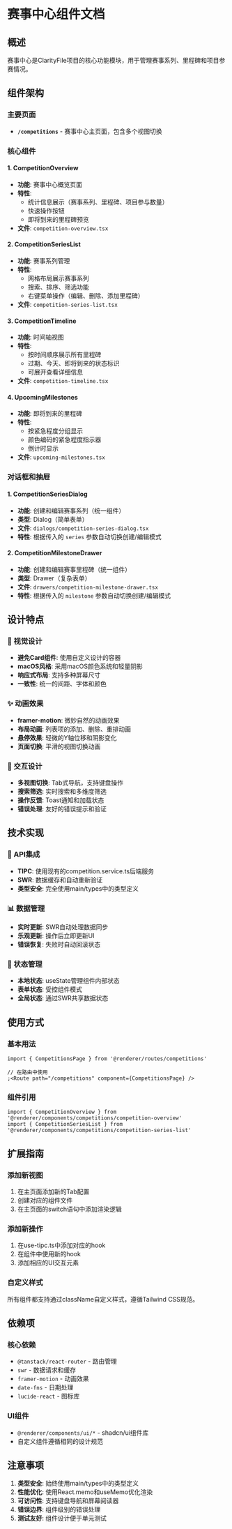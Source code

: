 # 赛事中心组件文档

## 概述

赛事中心是ClarityFile项目的核心功能模块，用于管理赛事系列、里程碑和项目参赛情况。

## 组件架构

### 主要页面

- **`/competitions`** - 赛事中心主页面，包含多个视图切换

### 核心组件

#### 1. CompetitionOverview

- **功能**: 赛事中心概览页面
- **特性**:
  - 统计信息展示（赛事系列、里程碑、项目参与数量）
  - 快速操作按钮
  - 即将到来的里程碑预览
- **文件**: `competition-overview.tsx`

#### 2. CompetitionSeriesList

- **功能**: 赛事系列管理
- **特性**:
  - 网格布局展示赛事系列
  - 搜索、排序、筛选功能
  - 右键菜单操作（编辑、删除、添加里程碑）
- **文件**: `competition-series-list.tsx`

#### 3. CompetitionTimeline

- **功能**: 时间轴视图
- **特性**:
  - 按时间顺序展示所有里程碑
  - 过期、今天、即将到来的状态标识
  - 可展开查看详细信息
- **文件**: `competition-timeline.tsx`

#### 4. UpcomingMilestones

- **功能**: 即将到来的里程碑
- **特性**:
  - 按紧急程度分组显示
  - 颜色编码的紧急程度指示器
  - 倒计时显示
- **文件**: `upcoming-milestones.tsx`

### 对话框和抽屉

#### 1. CompetitionSeriesDialog

- **功能**: 创建和编辑赛事系列（统一组件）
- **类型**: Dialog（简单表单）
- **文件**: `dialogs/competition-series-dialog.tsx`
- **特性**: 根据传入的 `series` 参数自动切换创建/编辑模式

#### 2. CompetitionMilestoneDrawer

- **功能**: 创建和编辑赛事里程碑（统一组件）
- **类型**: Drawer（复杂表单）
- **文件**: `drawers/competition-milestone-drawer.tsx`
- **特性**: 根据传入的 `milestone` 参数自动切换创建/编辑模式

## 设计特点

### 🎨 视觉设计

- **避免Card组件**: 使用自定义设计的容器
- **macOS风格**: 采用macOS颜色系统和轻量阴影
- **响应式布局**: 支持多种屏幕尺寸
- **一致性**: 统一的间距、字体和颜色

### ✨ 动画效果

- **framer-motion**: 微妙自然的动画效果
- **布局动画**: 列表项的添加、删除、重排动画
- **悬停效果**: 轻微的Y轴位移和阴影变化
- **页面切换**: 平滑的视图切换动画

### 🔧 交互设计

- **多视图切换**: Tab式导航，支持键盘操作
- **搜索筛选**: 实时搜索和多维度筛选
- **操作反馈**: Toast通知和加载状态
- **错误处理**: 友好的错误提示和验证

## 技术实现

### 🔌 API集成

- **TIPC**: 使用现有的competition.service.ts后端服务
- **SWR**: 数据缓存和自动重新验证
- **类型安全**: 完全使用main/types中的类型定义

### 📊 数据管理

- **实时更新**: SWR自动处理数据同步
- **乐观更新**: 操作后立即更新UI
- **错误恢复**: 失败时自动回滚状态

### 🎯 状态管理

- **本地状态**: useState管理组件内部状态
- **表单状态**: 受控组件模式
- **全局状态**: 通过SWR共享数据状态

## 使用方式

### 基本用法

```tsx
import { CompetitionsPage } from '@renderer/routes/competitions'

// 在路由中使用
;<Route path="/competitions" component={CompetitionsPage} />
```

### 组件引用

```tsx
import { CompetitionOverview } from '@renderer/components/competitions/competition-overview'
import { CompetitionSeriesList } from '@renderer/components/competitions/competition-series-list'
```

## 扩展指南

### 添加新视图

1. 在主页面添加新的Tab配置
2. 创建对应的组件文件
3. 在主页面的switch语句中添加渲染逻辑

### 添加新操作

1. 在use-tipc.ts中添加对应的hook
2. 在组件中使用新的hook
3. 添加相应的UI交互元素

### 自定义样式

所有组件都支持通过className自定义样式，遵循Tailwind CSS规范。

## 依赖项

### 核心依赖

- `@tanstack/react-router` - 路由管理
- `swr` - 数据请求和缓存
- `framer-motion` - 动画效果
- `date-fns` - 日期处理
- `lucide-react` - 图标库

### UI组件

- `@renderer/components/ui/*` - shadcn/ui组件库
- 自定义组件遵循相同的设计规范

## 注意事项

1. **类型安全**: 始终使用main/types中的类型定义
2. **性能优化**: 使用React.memo和useMemo优化渲染
3. **可访问性**: 支持键盘导航和屏幕阅读器
4. **错误边界**: 组件级别的错误处理
5. **测试友好**: 组件设计便于单元测试
